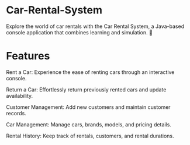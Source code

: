 # Car-Rental-System
Explore the world of car rentals with the Car Rental System, a Java-based console application that combines learning and simulation. 🌟

# Features
Rent a Car: Experience the ease of renting cars through an interactive console.

Return a Car: Effortlessly return previously rented cars and update availability.

Customer Management: Add new customers and maintain customer records. 

Car Management: Manage cars, brands, models, and pricing details.

Rental History: Keep track of rentals, customers, and rental durations.
